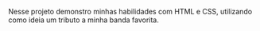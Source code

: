 Nesse projeto demonstro minhas habilidades com HTML e CSS, utilizando como ideia um tributo a minha banda favorita.
